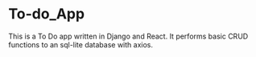 # To-do_App
This is a To Do app written in Django and React. It performs basic CRUD functions to an sql-lite database with axios. 
